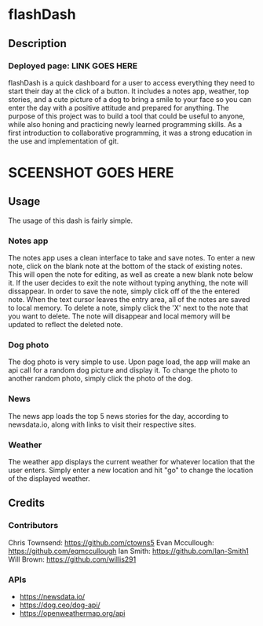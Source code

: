 # flashDash

## Description

### Deployed page: LINK GOES HERE

flashDash is a quick dashboard for a user to access everything they need to start their day at the click of a button. It includes a notes app, weather, top stories, and a cute picture of a dog to bring a smile to your face so you can enter the day with a positive attitude and prepared for anything. The purpose of this project was to build a tool that could be useful to anyone, while also honing and practicing newly learned programming skills. As a first introduction to collaborative programming, it was a strong education in the use and implementation of git.

# SCEENSHOT GOES HERE

## Usage

The usage of this dash is fairly simple.

### Notes app

The notes app uses a clean interface to take and save notes. To enter a new note, click on the blank note at the bottom of the stack of existing notes. This will open the note for editing, as well as create a new blank note below it. If the user decides to exit the note without typing anything, the note will dissappear. In order to save the note, simply click off of the the entered note. When the text cursor leaves the entry area, all of the notes are saved to local memory. To delete a note, simply click the 'X' next to the note that you want to delete. The note will disappear and local memory will be updated to reflect the deleted note.

### Dog photo

The dog photo is very simple to use. Upon page load, the app will make an api call for a random dog picture and display it. To change the photo to another random photo, simply click the photo of the dog.

### News

The news app loads the top 5 news stories for the day, according to newsdata.io, along with links to visit their respective sites.

### Weather

The weather app displays the current weather for whatever location that the user enters. Simply enter a new location and hit "go" to change the location of the displayed weather.

## Credits

### Contributors

Chris Townsend: https://github.com/ctowns5
Evan Mccullough: https://github.com/eqmccullough
Ian Smith: https://github.com/Ian-Smith1
Will Brown: https://github.com/willis291

### APIs

- https://newsdata.io/
- https://dog.ceo/dog-api/
- https://openweathermap.org/api

